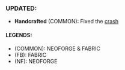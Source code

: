 ### UPDATED:
- **Handcrafted** (COMMON): Fixed the [crash](https://github.com/MehVahdJukaar/WoodGood/issues/720#event-15710824343)

#### LEGENDS:
- (COMMON): NEOFORGE & FABRIC 
- (FB): FABRIC
- (NF): NEOFORGE